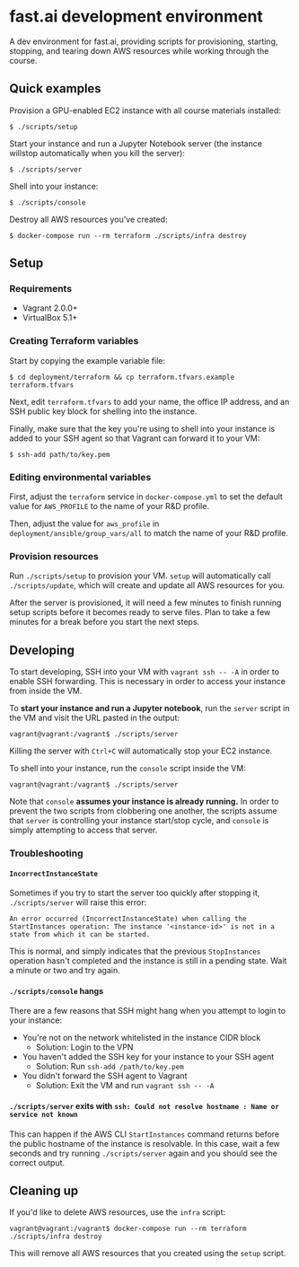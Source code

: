 # fast.ai development environment

A dev environment for fast.ai, providing scripts for provisioning, starting,
stopping, and tearing down AWS resources while working through the course.

## Quick examples 

Provision a GPU-enabled EC2 instance with all course materials installed:

```
$ ./scripts/setup
```

Start your instance and run a Jupyter Notebook server (the instance willstop
automatically when you kill the server):

```
$ ./scripts/server
```

Shell into your instance:

```
$ ./scripts/console
```

Destroy all AWS resources you've created:

```
$ docker-compose run --rm terraform ./scripts/infra destroy
```

## Setup

### Requirements

- Vagrant 2.0.0+
- VirtualBox 5.1+

### Creating Terraform variables

Start by copying the example variable file:

```
$ cd deployment/terraform && cp terraform.tfvars.example terraform.tfvars
```

Next, edit `terraform.tfvars` to add your name, the office IP address, and an SSH public
  key block for shelling into the instance.

Finally, make sure that the key you're using to shell into your instance is added to
  your SSH agent so that Vagrant can forward it to your VM:

```
$ ssh-add path/to/key.pem
```

### Editing environmental variables

First, adjust the `terraform` service in `docker-compose.yml` to set the default
  value for `AWS_PROFILE` to the name of your R&D profile.

Then, adjust the value for `aws_profile` in `deployment/ansible/group_vars/all`
  to match the name of your R&D profile.

### Provision resources

Run `./scripts/setup` to provision your VM. `setup` will automatically call
`./scripts/update`, which will create and update all AWS resources for you.

After the server is provisioned, it will need a few minutes to finish running
setup scripts before it becomes ready to serve files. Plan to take a few minutes
for a break before you start the next steps.

## Developing

To start developing, SSH into your VM with `vagrant ssh -- -A` in order to enable
  SSH forwarding. This is necessary in order to access your instance
  from inside the VM.

To **start your instance and run a Jupyter notebook**, run the `server` script in the VM
  and visit the URL pasted in the output:

```
vagrant@vagrant:/vagrant$ ./scripts/server
```

Killing the server with `Ctrl+C` will automatically stop your EC2 instance.

To shell into your instance, run the `console` script inside the VM:

```
vagrant@vagrant:/vagrant$ ./scripts/server
```

Note that `console` **assumes your instance is already running.** In order to
prevent the two scripts from clobbering one another, the scripts assume that
`server` is controlling your instance start/stop cycle, and `console` is simply
attempting to access that server.

### Troubleshooting

#### `IncorrectInstanceState`

Sometimes if you try to start the server too quickly after stopping it,
`./scripts/server` will raise this error:

```
An error occurred (IncorrectInstanceState) when calling the StartInstances operation: The instance '<instance-id>' is not in a state from which it can be started.
```

This is normal, and simply indicates that the previous `StopInstances` operation
hasn't completed and the instance is still in a pending state. Wait a minute or
two and try again.

#### `./scripts/console` hangs

There are a few reasons that SSH might hang when you attempt to login to your
instance:

- You're not on the network whitelisted in the instance CIDR block
    - Solution: Login to the VPN
- You haven't added the SSH key for your instance to your SSH agent
    - Solution: Run `ssh-add /path/to/key.pem`
- You didn't forward the SSH agent to Vagrant
    - Solution: Exit the VM and run `vagrant ssh -- -A`

#### `./scripts/server` exits with `ssh: Could not resolve hostname : Name or service not known`

This can happen if the AWS CLI `StartInstances` command returns before the
public hostname of the instance is resolvable. In this case, wait a few seconds
and try running
`./scripts/server` again and you should see the correct output.

## Cleaning up

If you'd like to delete AWS resources, use the `infra` script:

```
vagrant@vagrant:/vagrant$ docker-compose run --rm terraform ./scripts/infra destroy
```

This will remove all AWS resources that you created using the `setup` script. 
